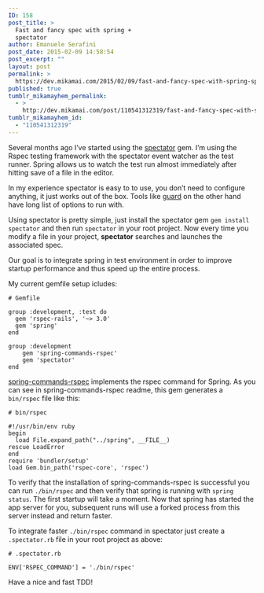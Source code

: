 ```yaml
---
ID: 158
post_title: >
  Fast and fancy spec with spring +
  spectator
author: Emanuele Serafini
post_date: 2015-02-09 14:58:54
post_excerpt: ""
layout: post
permalink: >
  https://dev.mikamai.com/2015/02/09/fast-and-fancy-spec-with-spring-spectator/
published: true
tumblr_mikamayhem_permalink:
  - >
    http://dev.mikamai.com/post/110541312319/fast-and-fancy-spec-with-spring-spectator
tumblr_mikamayhem_id:
  - "110541312319"
---
```

<p>Several months ago I&rsquo;ve started using the <a href="https://github.com/elia/spectator">spectator</a> gem. I’m using the Rspec testing framework with the spectator event watcher as the test runner. Spring allows us to watch the test run almost immediately after hitting save of a file in the editor.</p>

<p>In my experience spectator is easy to to use, you don&rsquo;t need to configure anything, it just works out of the box. Tools like <a href="https://github.com/ranmocy/guard-rails">guard</a> on the other hand have long list of options to run with.</p>

<p>Using spectator is pretty simple, just install the spectator gem <code>gem install spectator</code> and then run <code>spectator</code> in your root project. Now every time you modify a file in your project, <strong>spectator</strong> searches and launches the associated spec.</p>

<p>Our goal is to integrate spring in test environment in order to improve startup performance and thus speed up the entire process.</p>

<p>My current gemfile setup icludes:</p>

<pre><code># Gemfile

group :development, :test do
  gem 'rspec-rails', '~&gt; 3.0'
  gem 'spring'
end

group :development
    gem 'spring-commands-rspec'
    gem 'spectator'
end
</code></pre>

<p><a href="https://github.com/jonleighton/spring-commands-rspec">spring-commands-rspec</a> implements the rspec command for Spring. As you can see in spring-commands-rspec readme, this gem generates a  <code>bin/rspec</code> file like this:</p>

<pre><code># bin/rspec

#!/usr/bin/env ruby
begin
  load File.expand_path("../spring", __FILE__)
rescue LoadError
end
require 'bundler/setup'
load Gem.bin_path('rspec-core', 'rspec')
</code></pre>

<p>To verify that the installation of spring-commands-rspec is successful you can run <code>./bin/rspec</code> and then verify that spring is running with <code>spring status</code>.
The first startup will take a moment. Now that spring has started the app server for you, subsequent runs will use a forked process from this server instead and return faster.</p>

<p>To integrate faster <code>./bin/rspec</code> command in spectator just create a <code>.spectator.rb</code> file in your root project as above:</p>

<pre><code># .spectator.rb

ENV['RSPEC_COMMAND'] = './bin/rspec'
</code></pre>

<p>Have a nice and fast TDD!</p>